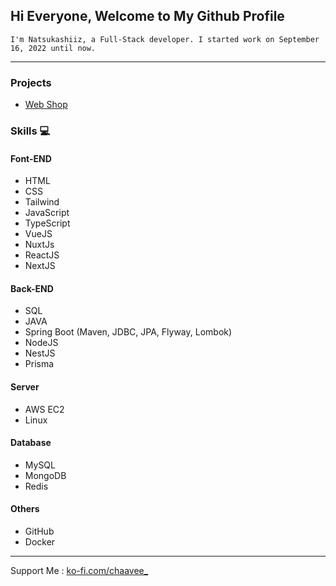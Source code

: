 ## Hi Everyone, Welcome to My Github Profile

`I'm Natsukashiiz, a Full-Stack developer. I started work on September 16, 2022 until now.`

<hr>

### Projects
  * [Web Shop](https://shop.natsukashiiz.online)

### Skills 💻
#### Font-END
  * HTML
  * CSS
  * Tailwind
  * JavaScript
  * TypeScript
  * VueJS
  * NuxtJs
  * ReactJS
  * NextJS

#### Back-END
  * SQL
  * JAVA
  * Spring Boot (Maven, JDBC, JPA, Flyway, Lombok)
  * NodeJS
  * NestJS
  * Prisma

#### Server
  * AWS EC2
  * Linux

#### Database
  * MySQL
  * MongoDB
  * Redis

#### Others
  * GitHub
  * Docker

<hr>

Support Me : <a href="https://ko-fi.com/chaavee_" target="_blank">ko-fi.com/chaavee_</a>

